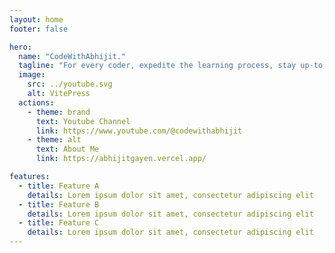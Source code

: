 ```yaml
---
layout: home
footer: false

hero:
  name: "CodeWithAbhijit."
  tagline: "For every coder, expedite the learning process, stay up-to-date, and become an active participant in the tech community."
  image:
    src: ../youtube.svg
    alt: VitePress
  actions:
    - theme: brand
      text: Youtube Channel
      link: https://www.youtube.com/@codewithabhijit
    - theme: alt
      text: About Me
      link: https://abhijitgayen.vercel.app/

features:
  - title: Feature A
    details: Lorem ipsum dolor sit amet, consectetur adipiscing elit
  - title: Feature B
    details: Lorem ipsum dolor sit amet, consectetur adipiscing elit
  - title: Feature C
    details: Lorem ipsum dolor sit amet, consectetur adipiscing elit
---
```


